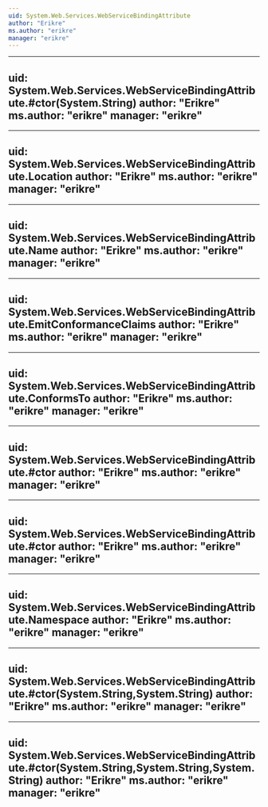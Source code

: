 ```yaml
---
uid: System.Web.Services.WebServiceBindingAttribute
author: "Erikre"
ms.author: "erikre"
manager: "erikre"
---
```


---
uid: System.Web.Services.WebServiceBindingAttribute.#ctor(System.String)
author: "Erikre"
ms.author: "erikre"
manager: "erikre"
---

---
uid: System.Web.Services.WebServiceBindingAttribute.Location
author: "Erikre"
ms.author: "erikre"
manager: "erikre"
---

---
uid: System.Web.Services.WebServiceBindingAttribute.Name
author: "Erikre"
ms.author: "erikre"
manager: "erikre"
---

---
uid: System.Web.Services.WebServiceBindingAttribute.EmitConformanceClaims
author: "Erikre"
ms.author: "erikre"
manager: "erikre"
---

---
uid: System.Web.Services.WebServiceBindingAttribute.ConformsTo
author: "Erikre"
ms.author: "erikre"
manager: "erikre"
---

---
uid: System.Web.Services.WebServiceBindingAttribute.#ctor
author: "Erikre"
ms.author: "erikre"
manager: "erikre"
---

---
uid: System.Web.Services.WebServiceBindingAttribute.#ctor
author: "Erikre"
ms.author: "erikre"
manager: "erikre"
---

---
uid: System.Web.Services.WebServiceBindingAttribute.Namespace
author: "Erikre"
ms.author: "erikre"
manager: "erikre"
---

---
uid: System.Web.Services.WebServiceBindingAttribute.#ctor(System.String,System.String)
author: "Erikre"
ms.author: "erikre"
manager: "erikre"
---

---
uid: System.Web.Services.WebServiceBindingAttribute.#ctor(System.String,System.String,System.String)
author: "Erikre"
ms.author: "erikre"
manager: "erikre"
---
